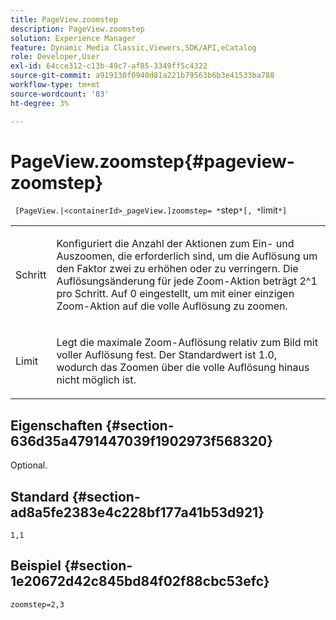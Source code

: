 ```yaml
---
title: PageView.zoomstep
description: PageView.zoomstep
solution: Experience Manager
feature: Dynamic Media Classic,Viewers,SDK/API,eCatalog
role: Developer,User
exl-id: 64cce312-c13b-49c7-af85-3349ff5c4322
source-git-commit: a919130f0940d81a221b79563b6b3e41533ba788
workflow-type: tm+mt
source-wordcount: '83'
ht-degree: 3%

---
```


# PageView.zoomstep{#pageview-zoomstep}

` [PageView.|<containerId>_pageView.]zoomstep= *`step`*[, *`limit`*]`

<table id="table_82C9252157DB41B5B98505855975D2F5"> 
 <tbody> 
  <tr> 
   <td colname="col1"> <p> <span class="codeph"><span class="varname"> Schritt</span></span> </p> </td> 
   <td colname="col2"> <p> Konfiguriert die Anzahl der Aktionen zum Ein- und Auszoomen, die erforderlich sind, um die Auflösung um den Faktor zwei zu erhöhen oder zu verringern. Die Auflösungsänderung für jede Zoom-Aktion beträgt 2^1 pro Schritt. Auf <span class="codeph"> 0</span> eingestellt, um mit einer einzigen Zoom-Aktion auf die volle Auflösung zu zoomen. </p> </td> 
  </tr> 
  <tr> 
   <td colname="col1"> <p><span class="codeph"><span class="varname"> Limit</span></span> </p> </td> 
   <td colname="col2"> <p> Legt die maximale Zoom-Auflösung relativ zum Bild mit voller Auflösung fest. Der Standardwert ist <span class="codeph"> 1.0</span>, wodurch das Zoomen über die volle Auflösung hinaus nicht möglich ist. </p> </td> 
  </tr> 
 </tbody> 
</table>

## Eigenschaften {#section-636d35a4791447039f1902973f568320}

Optional.

## Standard {#section-ad8a5fe2383e4c228bf177a41b53d921}

`1,1`

## Beispiel {#section-1e20672d42c845bd84f02f88cbc53efc}

`zoomstep=2,3`
